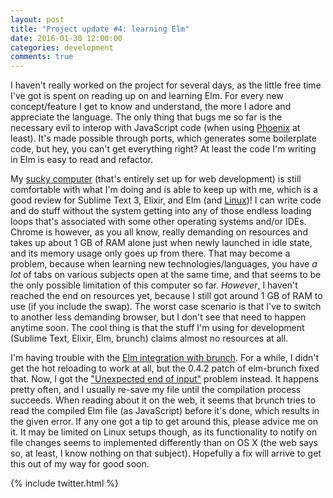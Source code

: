 ```yaml
---
layout: post
title: "Project update #4: learning Elm"
date: 2016-01-30 12:00:00
categories: development
comments: true
---
```


I haven't really worked on the project for several days, as the little free time I've got is spent on reading up on and learning Elm. For every new concept/feature I get to know and understand, the more I adore and appreciate the language. The only thing that bugs me so far is the necessary evil to interop with JavaScript code (when using [Phoenix][phoenix] at least). It's made possible through ports, which generates some boilerplate code, but hey, you can't get everything right? At least the code I'm writing in Elm is easy to read and refactor.

My [sucky computer][hp-stream] (that's entirely set up for web development) is still comfortable with what I'm doing and is able to keep up with me, which is a good review for Sublime Text 3, Elixir, and Elm (and [Linux][cbpp])! I can write code and do stuff without the system getting into any of those endless loading loops that's associated with some other operating systems and/or IDEs. Chrome is however, as you all know, really demanding on resources and takes up about 1 GB of RAM alone just when newly launched in idle state, and its memory usage only goes up from there. That may become a problem, because when learning new technologies/languages, you have *a lot* of tabs on various subjects open at the same time, and that seems to be the only possible limitation of this computer so far. *However*, I haven't reached the end on resources yet, because I still got around 1 GB of RAM to use (if you include the swap). The worst case scenario is that I've to switch to another less demanding browser, but I don't see that need to happen anytime soon. The cool thing is that the stuff I'm using for development (Sublime Text, Elixir, Elm, brunch) claims almost no resources at all.

I'm having trouble with the [Elm integration with brunch][elm-brunch]. For a while, I didn't get the hot reloading to work at all, but the 0.4.2 patch of elm-brunch fixed that. Now, I got the ["Unexpected end of input"][elm-brunch-bug] problem instead. It happens pretty often, and I usually re-save my file until the compilation process succeeds. When reading about it on the web, it seems that brunch tries to read the compiled Elm file (as JavaScript) before it's done, which results in the given error. If any one got a tip to get around this, please advice me on it. It may be limited on Linux setups though, as its functionality to notify on file changes seems to implemented differently than on OS X (the web says so, at least, I know nothing on that subject). Hopefully a fix will arrive to get this out of my way for good soon.

{% include twitter.html %}

[phoenix]: http://www.phoenixframework.org/
[hp-stream]: http://store.hp.com/webapp/wcs/stores/servlet/ContentView?eSpotName=Stream11&storeId=10151
[cbpp]: https://crunchbangplusplus.org/
[elm-brunch]: https://github.com/madsflensted/elm-brunch
[elm-brunch-bug]: https://github.com/madsflensted/elm-brunch